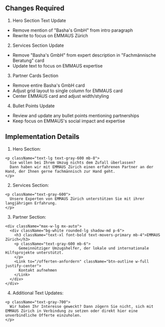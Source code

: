 ## Changes Required

1. Hero Section Text Update
- Remove mention of "Basha's GmbH" from intro paragraph
- Rewrite to focus on EMMAUS Zürich

2. Services Section Update
- Remove "Basha's GmbH" from expert description in "Fachmännische Beratung" card
- Update text to focus on EMMAUS expertise

3. Partner Cards Section
- Remove entire Basha's GmbH card
- Adjust grid layout to single column for EMMAUS card
- Center EMMAUS card and adjust width/styling

4. Bullet Points Update
- Review and update any bullet points mentioning partnerships
- Keep focus on EMMAUS's social impact and expertise

## Implementation Details

1. Hero Section:
```tsx
<p className="text-lg text-gray-600 mb-8">
  Sie wollen bei Ihrem Umzug nichts dem Zufall überlassen? 
  Dann haben wir mit EMMAUS Zürich einen erfahrenen Partner an der Hand, der Ihnen gerne fachmännisch zur Hand geht.
</p>
```

2. Services Section:
```tsx
<p className="text-gray-600">
  Unsere Experten von EMMAUS Zürich unterstützen Sie mit ihrer langjährigen Erfahrung.
</p>
```

3. Partner Section:
```tsx
<div className="max-w-lg mx-auto">
  <div className="bg-white rounded-lg shadow-md p-6">
    <h3 className="text-xl font-bold text-movers-primary mb-4">EMMAUS Zürich</h3>
    <p className="text-gray-600 mb-6">
      Gemeinnütziger Umzugshelfer, der lokale und internationale Hilfsprojekte unterstützt.
    </p>
    <Link to="/offerten-anfordern" className="btn-outline w-full justify-center">
      Kontakt aufnehmen
    </Link>
  </div>
</div>
```

4. Additional Text Updates:
```tsx
<p className="text-gray-700">
  Wir haben Ihr Interesse geweckt? Dann zögern Sie nicht, sich mit EMMAUS Zürich in Verbindung zu setzen oder direkt hier eine unverbindliche Offerte einzuholen.
</p>
```
